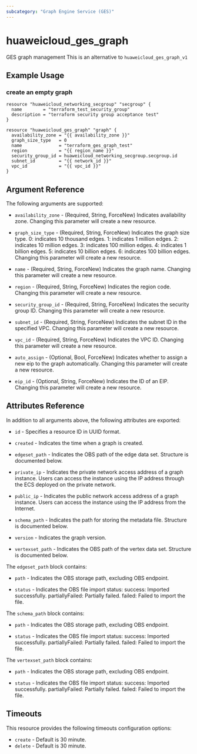 ```yaml
---
subcategory: "Graph Engine Service (GES)"
---
```


# huaweicloud_ges_graph

GES graph management
This is an alternative to `huaweicloud_ges_graph_v1`

## Example Usage

### create an empty graph

```hcl
resource "huaweicloud_networking_secgroup" "secgroup" {
  name        = "terraform_test_security_group"
  description = "terraform security group acceptance test"
}

resource "huaweicloud_ges_graph" "graph" {
  availability_zone = "{{ availability_zone }}"
  graph_size_type   = 0
  name              = "terraform_ges_graph_test"
  region            = "{{ region_name }}"
  security_group_id = huaweicloud_networking_secgroup.secgroup.id
  subnet_id         = "{{ network_id }}"
  vpc_id            = "{{ vpc_id }}"
}
```

## Argument Reference

The following arguments are supported:

* `availability_zone` - (Required, String, ForceNew) Indicates availability zone.  Changing this parameter will create a new resource.

* `graph_size_type` - (Required, String, ForceNew) Indicates the graph size type.   0: indicates 10 thousand edges.   1:
  indicates 1 million edges.   2: indicates 10 million edges.   3:
  indicates 100 million edges.   4: indicates 1 billion edges.   5:
  indicates 10 billion edges.   6: indicates 100 billion edges.  Changing this parameter will create a new resource.

* `name` - (Required, String, ForceNew) Indicates the graph name.  Changing this parameter will create a new resource.

* `region` - (Required, String, ForceNew) Indicates the region code.  Changing this parameter will create a new resource.

* `security_group_id` - (Required, String, ForceNew) Indicates the security group ID.  Changing this parameter will create a new resource.

* `subnet_id` - (Required, String, ForceNew) Indicates the subnet ID in the specified VPC.  Changing this parameter will create a new resource.

* `vpc_id` - (Required, String, ForceNew) Indicates the VPC ID.  Changing this parameter will create a new resource.

* `auto_assign` - (Optional, Bool, ForceNew) Indicates whether to assign a new eip to the graph automatically.  Changing this parameter will create a new resource.

* `eip_id` - (Optional, String, ForceNew) Indicates the ID of an EIP.  Changing this parameter will create a new resource.

## Attributes Reference

In addition to all arguments above, the following attributes are exported:

* `id` - Specifies a resource ID in UUID format.

* `created` - Indicates the time when a graph is created.

* `edgeset_path` - Indicates the OBS path of the edge data set. Structure is documented below.

* `private_ip` - Indicates the private network access address of a graph instance.
  Users can access the instance using the IP address through the ECS
  deployed on the private network.

* `public_ip` - Indicates the public network access address of a graph instance.
  Users can access the instance using the IP address from the Internet.

* `schema_path` - Indicates the path for storing the metadata file. Structure is documented below.

* `version` - Indicates the graph version.

* `vertexset_path` - Indicates the OBS path of the vertex data set. Structure is documented below.

The `edgeset_path` block contains:

* `path` - Indicates the OBS storage path, excluding OBS endpoint.

* `status` - Indicates the OBS file import status:   success: Imported
  successfully.   partiallyFailed: Partially failed.   failed:
  Failed to import the file.

The `schema_path` block contains:

* `path` - Indicates the OBS storage path, excluding OBS endpoint.

* `status` - Indicates the OBS file import status:
success: Imported successfully. partiallyFailed: Partially failed. failed: Failed to import the file.

The `vertexset_path` block contains:

* `path` - Indicates the OBS storage path, excluding OBS endpoint.

* `status` - Indicates the OBS file import status:
success: Imported successfully. partiallyFailed: Partially failed. failed: Failed to import the file.

## Timeouts
This resource provides the following timeouts configuration options:
- `create` - Default is 30 minute.
- `delete` - Default is 30 minute.

